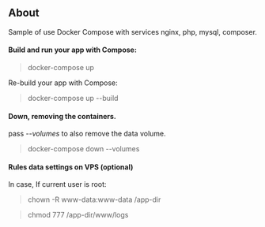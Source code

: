 ## About
Sample of use Docker Compose with services nginx, php, mysql, composer.

#### Build and run your app with Compose:
> docker-compose up

Re-build your app with Compose:
> docker-compose up --build

#### Down, removing the containers.
pass _--volumes_ to also remove the data volume.
> docker-compose down --volumes

#### Rules data settings on VPS (optional)
In case, If current user is root:
> chown -R www-data:www-data /app-dir

> chmod 777 /app-dir/www/logs